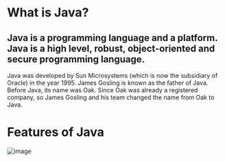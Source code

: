 # What is Java?

## Java is a programming language and a platform. Java is a high level, robust, object-oriented and secure programming language.

Java was developed by Sun Microsystems (which is now the subsidiary of Oracle) in the year 1995. James Gosling is known as the father of Java. Before Java, its name was Oak. Since Oak was already a registered company, so James Gosling and his team changed the name from Oak to Java.

# Features of Java
![image](https://user-images.githubusercontent.com/72214531/149877335-f07f26bb-c5f2-4240-b403-aedef8b8fb51.png)

